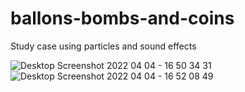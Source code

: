 # ballons-bombs-and-coins
Study case using particles and sound effects

![Desktop Screenshot 2022 04 04 - 16 50 34 31](https://user-images.githubusercontent.com/14969618/161621896-19a193d6-b75e-460f-9ade-8be22eba7539.png)
![Desktop Screenshot 2022 04 04 - 16 52 08 49](https://user-images.githubusercontent.com/14969618/161621902-7f03e0a2-49a7-46c2-a47c-03237cbe0a08.png)
